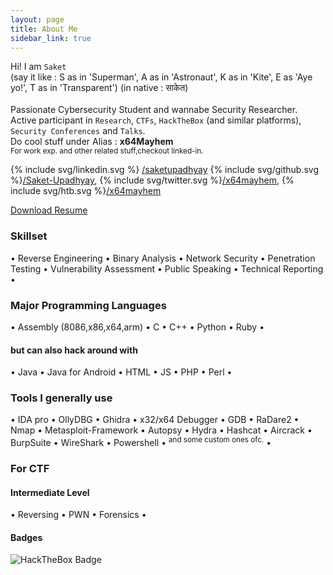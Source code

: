 ```yaml
---
layout: page
title: About Me 
sidebar_link: true
---
```


Hi! I am `Saket`
<br>
(say it like : S as in 'Superman', A as in 'Astronaut', K as in 'Kite', E as 'Aye yo!', T as in 'Transparent') (in native : साकेत)
<br>
<br>
Passionate Cybersecurity Student and wannabe Security Researcher.
<br>
Active participant in `Research`, `CTFs`, `HackTheBox` (and similar platforms), `Security Conferences` and `Talks`.
<br>
Do cool stuff under Alias : <strong>x64Mayhem</strong> 
<br>
<sup>For work exp. and other related stuff,checkout linked-in.</sup>
<p>{% include svg/linkedin.svg %} <a href="https://www.linkedin.com/in/saketupadhyay/">/saketupadhyay</a> {% include svg/github.svg %}<a href="https://github.com/Saket-Upadhyay">/Saket-Upadhyay</a>, {% include svg/twitter.svg %}<a href="https://twitter.com/x64mayhem">/x64mayhem</a>, {% include svg/htb.svg %}<a href="https://www.hackthebox.eu/profile/125090">/x64mayhem</a></p>

[Download Resume](https://github.com/Saket-Upadhyay/Saket-Upadhyay.github.io/raw/master/assets/resume/SaketResume2020Aug.pdf)

### Skillset
<p>&bull; Reverse Engineering &bull; Binary Analysis &bull; Network Security &bull; Penetration Testing &bull; Vulnerability Assessment &bull; Public Speaking &bull; Technical Reporting &bull; </p>

### Major Programming Languages 
<p>&bull; Assembly (8086,x86,x64,arm) &bull; C &bull; C++ &bull; Python &bull; Ruby &bull;</p>

#### but can also hack around with
<p>&bull; Java &bull; Java for Android &bull;  HTML &bull; JS &bull; PHP &bull; Perl &bull; </p>

### Tools I generally use
<p>&bull; IDA pro &bull; OllyDBG &bull; Ghidra &bull; x32/x64 Debugger &bull; GDB &bull; RaDare2 &bull; Nmap &bull; Metasploit-Framework &bull; Autopsy &bull; Hydra &bull; Hashcat &bull; Aircrack &bull; BurpSuite &bull; WireShark &bull; Powershell &bull; <sup>and some custom ones ofc.</sup> &bull; </p>

### For CTF
#### Intermediate Level
<p>&bull; Reversing &bull; PWN &bull; Forensics &bull;</p>




#### Badges
![HackTheBox Badge](https://www.hackthebox.eu/badge/image/125090 "HackTheBox Rank")
<!-- ![TryHackMe Badge](https://tryhackme-badges.s3.amazonaws.com/x64mayhem.png "TryHackMe Rank") -->
